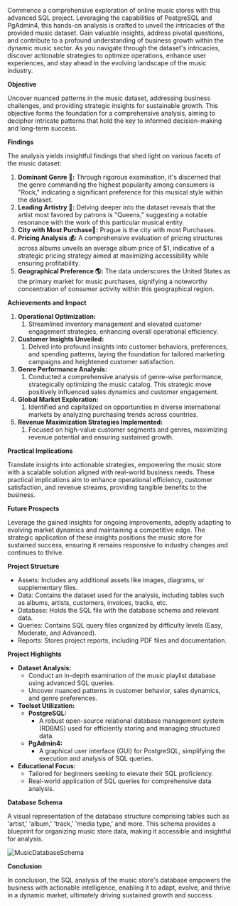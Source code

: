 ﻿Commence a comprehensive exploration of online music stores with this advanced SQL project. Leveraging the capabilities of PostgreSQL and PgAdmin4, this hands-on analysis is crafted to unveil the intricacies of the provided music dataset. Gain valuable insights, address pivotal questions, and contribute to a profound understanding of business growth within the dynamic music sector. As you navigate through the dataset's intricacies, discover actionable strategies to optimize operations, enhance user experiences, and stay ahead in the evolving landscape of the music industry.

**Objective** 

Uncover nuanced patterns in the music dataset, addressing business challenges, and providing strategic insights for sustainable growth. This objective forms the foundation for a comprehensive analysis, aiming to decipher intricate patterns that hold the key to informed decision-making and long-term success.

**Findings** 

The analysis yields insightful findings that shed light on various facets of the music dataset:

1. **Dominant Genre 🎸:** Through rigorous examination, it's discerned that the genre commanding the highest popularity among consumers is "Rock," indicating a significant preference for this musical style within the dataset.
1. **Leading Artistry 🎤:** Delving deeper into the dataset reveals that the artist most favored by patrons is "Queens," suggesting a notable resonance with the work of this particular musical entity.
1. **City with Most Purchase🎵:** Prague is the city with most Purchases.
1. **Pricing Analysis 💰:** A comprehensive evaluation of pricing structures across albums unveils an average album price of $1, indicative of a strategic pricing strategy aimed at maximizing accessibility while ensuring profitability.
1. **Geographical Preference 🌎:** The data underscores the United States as the primary market for music purchases, signifying a noteworthy concentration of consumer activity within this geographical region.

**Achievements and Impact** 

1. **Operational Optimization:**
   1. Streamlined inventory management and elevated customer engagement strategies, enhancing overall operational efficiency.
1. **Customer Insights Unveiled:**
   1. Delved into profound insights into customer behaviors, preferences, and spending patterns, laying the foundation for tailored marketing campaigns and heightened customer satisfaction.
1. **Genre Performance Analysis:**
   1. Conducted a comprehensive analysis of genre-wise performance, strategically optimizing the music catalog. This strategic move positively influenced sales dynamics and customer engagement.
1. **Global Market Exploration:**
   1. Identified and capitalized on opportunities in diverse international markets by analyzing purchasing trends across countries.
1. **Revenue Maximization Strategies Implemented:**
   1. Focused on high-value customer segments and genres, maximizing revenue potential and ensuring sustained growth.

**Practical Implications** 

Translate insights into actionable strategies, empowering the music store with a scalable solution aligned with real-world business needs. These practical implications aim to enhance operational efficiency, customer satisfaction, and revenue streams, providing tangible benefits to the business.



**Future Prospects** 

Leverage the gained insights for ongoing improvements, adeptly adapting to evolving market dynamics and maintaining a competitive edge. The strategic application of these insights positions the music store for sustained success, ensuring it remains responsive to industry changes and continues to thrive.

**Project Structure**

- Assets: Includes any additional assets like images, diagrams, or supplementary files.
- Data: Contains the dataset used for the analysis, including tables such as albums, artists, customers, invoices, tracks, etc.
- Database: Holds the SQL file with the database schema and relevant data.
- Queries: Contains SQL query files organized by difficulty levels (Easy, Moderate, and Advanced).
- Reports: Stores project reports, including PDF files and documentation.

**Project Highlights** 

- **Dataset Analysis:**
  - Conduct an in-depth examination of the music playlist database using advanced SQL queries.
  - Uncover nuanced patterns in customer behavior, sales dynamics, and genre preferences.
- **Toolset Utilization:**
  - **PostgreSQL:**
    - A robust open-source relational database management system (RDBMS) used for efficiently storing and managing structured data.
  - **PgAdmin4:**
    - A graphical user interface (GUI) for PostgreSQL, simplifying the execution and analysis of SQL queries.
- **Educational Focus:**
  - Tailored for beginners seeking to elevate their SQL proficiency.
  - Real-world application of SQL queries for comprehensive data analysis.

**Database Schema**

A visual representation of the database structure comprising tables such as 'artist,' 'album,' 'track,' 'media type,' and more. This schema provides a blueprint for organizing music store data, making it accessible and insightful for analysis.

![MusicDatabaseSchema](https://github.com/rajeshkumar-333/Music-Store-Analysis/assets/167745088/aa71fb7a-843a-4e4b-939d-4e2e0414ebfc)

**Conclusion**

In conclusion, the SQL analysis of the music store's database empowers the business with actionable intelligence, enabling it to adapt, evolve, and thrive in a dynamic market, ultimately driving sustained growth and success.

